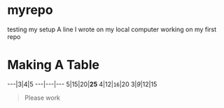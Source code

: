 # myrepo
testing my setup
A line I wrote on my local computer
working on my first repo

# Making A Table

---|3|4|5
---|---|---
5|15|20|**25**
4|12|`16`|20
3|*9*|12|15

>Please work